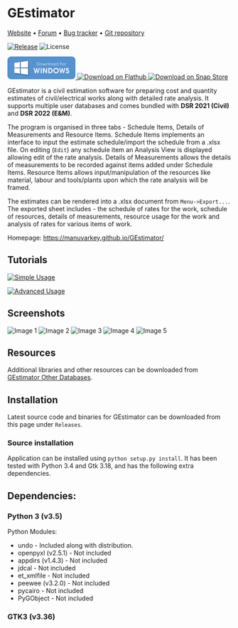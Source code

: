 # GEstimator

[Website](https://manuvarkey.github.io/GEstimator) • 
[Forum](https://github.com/manuvarkey/GEstimator/discussions/) •
[Bug tracker](https://github.com/manuvarkey/GEstimator/issues) •
[Git repository](https://github.com/manuvarkey/GEstimator)

[![Release](https://img.shields.io/github/release/manuvarkey/GEstimator.svg)](https://github.com/manuvarkey/GEstimator/releases/latest)
![License](https://img.shields.io/github/license/manuvarkey/GEstimator)


<a href="https://github.com/manuvarkey/GEstimator/releases/latest"><img height="51" alt="Download for Windows" src="https://raw.githubusercontent.com/manuvarkey/GElectrical/master/source/artwork/windows_badge.svg"/> </a>
<a href="https://beta.flathub.org/apps/com.kavilgroup.gestimator"><img height="51" alt="Download on Flathub" src="https://flathub.org/assets/badges/flathub-badge-en.svg"/> </a>
<a href="https://snapcraft.io/gestimator"><img height="51" alt="Download on Snap Store" src="https://snapcraft.io/static/images/badges/en/snap-store-black.svg"/> </a> 

GEstimator is a civil estimation software for preparing cost and quantity estimates of civil/electrical works along with detailed rate analysis. It supports multiple user databases and comes bundled with **DSR 2021 (Civil)** and **DSR 2022 (E&M)**.

The program is organised in three tabs - Schedule Items, Details of Measurements and Resource Items. Schedule Items implements an interface to input the estimate schedule/import the schedule from a .xlsx file. On editing (`Edit`) any schedule item an Analysis View is displayed allowing edit of the rate analysis. Details of Measurements allows the details of measurements to be recorded against items added under Schedule Items. Resource Items allows input/manipulation of the resources like material, labour and tools/plants upon which the rate analysis will be framed.

The estimates can be rendered into a .xlsx document from `Menu->Export...`. The exported sheet includes - the schedule of rates for the work, schedule of resources, details of measurements, resource usage for the work and analysis of rates for various items of work.

Homepage: https://manuvarkey.github.io/GEstimator/

## Tutorials

[![Simple Usage](https://raw.githubusercontent.com/manuvarkey/GEstimator/master/screenshots/screenshot1.png)](https://youtu.be/B3ycfivex-E)

[![Advanced Usage](https://raw.githubusercontent.com/manuvarkey/GEstimator/master/screenshots/screenshot2.png)](https://youtu.be/lo3-QIPtyI8)

## Screenshots

![Image 1](https://raw.githubusercontent.com/manuvarkey/GEstimator/master/screenshots/schedule.png)
![Image 2](https://raw.githubusercontent.com/manuvarkey/GEstimator/master/screenshots/resource.png)
![Image 3](https://raw.githubusercontent.com/manuvarkey/GEstimator/master/screenshots/analysis.png)
![Image 4](https://raw.githubusercontent.com/manuvarkey/GEstimator/master/screenshots/addlibrary.png)
![Image 5](https://raw.githubusercontent.com/manuvarkey/GEstimator/master/screenshots/measurements.png)

## Resources
Additional libraries and other resources can be downloaded from [GEstimator Other Databases](https://github.com/manuvarkey/GEstimator/tree/master/Other%20databases).

## Installation

Latest source code and binaries for GEstimator can be downloaded from this page under `Releases`.

### Source installation

Application can be installed using `python setup.py install`. It has been tested with Python 3.4 and Gtk 3.18, and has the following extra dependencies.

## Dependencies:

### Python 3 (v3.5)

Python Modules:

* undo - Included along with distribution.
* openpyxl (v2.5.1) - Not included
* appdirs (v1.4.3) - Not included
* jdcal - Not included
* et_xmlfile - Not included
* peewee (v3.2.0) - Not included
* pycairo - Not included
* PyGObject - Not included

### GTK3  (v3.36)
